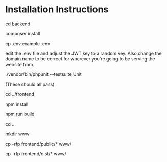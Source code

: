 # Installation Instructions

cd backend

composer install

cp .env.example .env

edit the .env file and adjust the JWT key to a random key.   Also change the domain
name to be correct for wherever you're going to be serving the website from.

./vendor/bin/phpunit --testsuite Unit

(These should all pass)


cd ../frontend

npm install

npm run build

cd ..

mkdir www

cp -rfp frontend/public/* www/

cp -rfp frontend/dist/* www/


